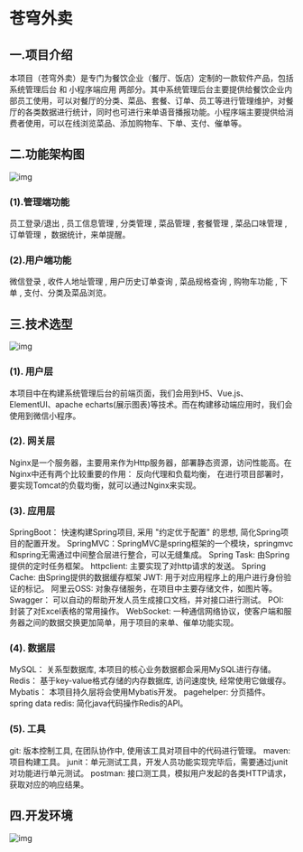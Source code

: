 # 苍穹外卖

## 一.项目介绍

本项目（苍穹外卖）是专门为餐饮企业（餐厅、饭店）定制的一款软件产品，包括 系统管理后台 和 小程序端应用 两部分。其中系统管理后台主要提供给餐饮企业内部员工使用，可以对餐厅的分类、菜品、套餐、订单、员工等进行管理维护，对餐厅的各类数据进行统计，同时也可进行来单语音播报功能。小程序端主要提供给消费者使用，可以在线浏览菜品、添加购物车、下单、支付、催单等。

## 二.功能架构图



![img](https://github.com/LYT0905/sky-take-out/blob/master/img/%E5%B1%8F%E5%B9%95%E6%88%AA%E5%9B%BE%202024-02-08%20160831.png)

### (1).管理端功能

员工登录/退出 , 员工信息管理 , 分类管理 , 菜品管理 , 套餐管理 , 菜品口味管理 , 订单管理 ，数据统计，来单提醒。

### (2).用户端功能

微信登录 , 收件人地址管理 , 用户历史订单查询 , 菜品规格查询 , 购物车功能 , 下单 , 支付、分类及菜品浏览。

## 三.技术选型

![img](https://github.com/LYT0905/sky-take-out/blob/master/img/%E5%B1%8F%E5%B9%95%E6%88%AA%E5%9B%BE%202024-02-08%20160846.png)

### (1). 用户层

本项目中在构建系统管理后台的前端页面，我们会用到H5、Vue.js、ElementUI、apache echarts(展示图表)等技术。而在构建移动端应用时，我们会使用到微信小程序。

### (2). 网关层

Nginx是一个服务器，主要用来作为Http服务器，部署静态资源，访问性能高。在Nginx中还有两个比较重要的作用： 反向代理和负载均衡， 在进行项目部署时，要实现Tomcat的负载均衡，就可以通过Nginx来实现。

### (3). 应用层

SpringBoot： 快速构建Spring项目, 采用 "约定优于配置" 的思想, 简化Spring项目的配置开发。 SpringMVC：SpringMVC是spring框架的一个模块，springmvc和spring无需通过中间整合层进行整合，可以无缝集成。 Spring Task: 由Spring提供的定时任务框架。 httpclient: 主要实现了对http请求的发送。 Spring Cache: 由Spring提供的数据缓存框架 JWT: 用于对应用程序上的用户进行身份验证的标记。 阿里云OSS: 对象存储服务，在项目中主要存储文件，如图片等。 Swagger： 可以自动的帮助开发人员生成接口文档，并对接口进行测试。 POI: 封装了对Excel表格的常用操作。 WebSocket: 一种通信网络协议，使客户端和服务器之间的数据交换更加简单，用于项目的来单、催单功能实现。

### (4). 数据层

MySQL： 关系型数据库, 本项目的核心业务数据都会采用MySQL进行存储。 Redis： 基于key-value格式存储的内存数据库, 访问速度快, 经常使用它做缓存。 Mybatis： 本项目持久层将会使用Mybatis开发。 pagehelper: 分页插件。 spring data redis: 简化java代码操作Redis的API。

### (5). 工具

git: 版本控制工具, 在团队协作中, 使用该工具对项目中的代码进行管理。 maven: 项目构建工具。 junit：单元测试工具，开发人员功能实现完毕后，需要通过junit对功能进行单元测试。 postman: 接口测工具，模拟用户发起的各类HTTP请求，获取对应的响应结果。

## 四.开发环境

![img](https://github.com/LYT0905/sky-take-out/blob/master/img/%E5%B1%8F%E5%B9%95%E6%88%AA%E5%9B%BE%202024-02-08%20160855.png)
